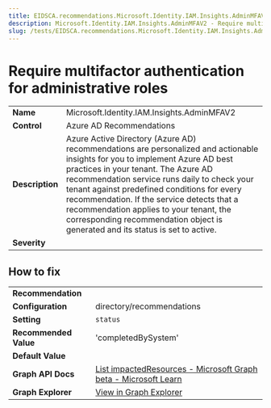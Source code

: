 ```yaml
---
title: EIDSCA.recommendations.Microsoft.Identity.IAM.Insights.AdminMFAV2
description: Microsoft.Identity.IAM.Insights.AdminMFAV2 - Require multifactor authentication for administrative roles
slug: /tests/EIDSCA.recommendations.Microsoft.Identity.IAM.Insights.AdminMFAV2
---
```


# Require multifactor authentication for administrative roles



| | |
|-|-|
| **Name** | Microsoft.Identity.IAM.Insights.AdminMFAV2 |
| **Control** | Azure AD Recommendations |
| **Description** | Azure Active Directory (Azure AD) recommendations are personalized and actionable insights for you to implement Azure AD best practices in your tenant. The Azure AD recommendation service runs daily to check your tenant against predefined conditions for every recommendation. If the service detects that a recommendation applies to your tenant, the corresponding recommendation object is generated and its status is set to active. |
| **Severity** |  |

## How to fix
| | |
|-|-|
| **Recommendation** |  |
| **Configuration** | directory/recommendations |
| **Setting** | `status` |
| **Recommended Value** | 'completedBySystem' |
| **Default Value** |  |
| **Graph API Docs** | [List impactedResources - Microsoft Graph beta - Microsoft Learn](https://learn.microsoft.com/en-us/graph/api/recommendation-list-impactedresources) |
| **Graph Explorer** | [View in Graph Explorer](https://developer.microsoft.com/en-us/graph/graph-explorer?request=directory/recommendations&method=GET&version=beta&GraphUrl=https://graph.microsoft.com) |



